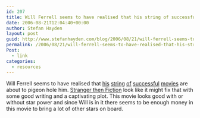 ```yaml
---
id: 207
title: Will Ferrell seems to have realised that his string of successful movies are about to pigeon hole him
date: 2006-08-21T12:04:40+00:00
author: Stefan Hayden
layout: post
guid: http://www.stefanhayden.com/blog/2006/08/21/will-ferrell-seems-to-have-realised-that-his-string-of-successful-movies-are-about-to-pigeon-hole-him/
permalink: /2006/08/21/will-ferrell-seems-to-have-realised-that-his-string-of-successful-movies-are-about-to-pigeon-hole-him/
Post:
  - link
categories:
  - resources
---
```

Will Ferrell seems to have realised that <a href="http://www.imdb.com/title/tt0319343/">his</a> <a href="http://www.imdb.com/title/tt0415306/">string</a> <a href="http://www.imdb.com/title/tt0396269/">of</a> <a href="http://www.imdb.com/title/tt0374536/">successful</a> <a href="http://www.imdb.com/title/tt0384642/">movies</a> are about to pigeon hole him. <a href="http://www.apple.com/trailers/sony_pictures/strangerthanfiction/medium.html">Stranger then Fiction</a> look like it might fix that with some good writing and a captivating plot. This movie looks good with or without star power and since Will is in it there seems to be enough money in this movie to bring a lot of other stars on board.